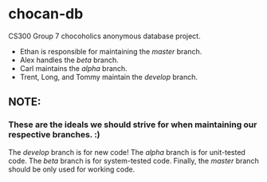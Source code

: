 # chocan-db
CS300 Group 7 chocoholics anonymous database project.

- Ethan is responsible for maintaining the _master_ branch.
- Alex handles the _beta_ branch.
- Carl maintains the _alpha_ branch.
- Trent, Long, and Tommy maintain the _develop_ branch.

## NOTE:
### These are the ideals we should strive for when maintaining our respective branches. :)
The _develop_ branch is for new code!
The _alpha_ branch is for unit-tested code.
The _beta_ branch is for system-tested code.
Finally, the _master_ branch should be only used for working code.

